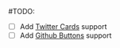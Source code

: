 #TODO:

- [ ] Add [Twitter Cards](https://dev.twitter.com/cards/getting-started) support
- [ ] Add [Github Buttons](https://buttons.github.io/) support